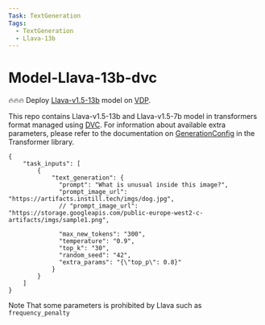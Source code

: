 ```yaml
---
Task: TextGeneration
Tags:
  - TextGeneration
  - Llava-13b
---
```


# Model-Llava-13b-dvc

🔥🔥🔥 Deploy [Llava-v1.5-13b](https://huggingface.co/liuhaotian/llava-v1.5-13b) model on [VDP](https://github.com/instill-ai/vdp).

This repo contains Llava-v1.5-13b and Llava-v1.5-7b model in transformers format managed using [DVC](https://dvc.org/). For information about available extra parameters, please refer to the documentation on [GenerationConfig](https://huggingface.co/docs/transformers/main_classes/text_generation#transformers.GenerationConfig) in the Transformer library.

```
{
    "task_inputs": [
        {
            "text_generation": {
              "prompt": "What is unusual inside this image?",
              "prompt_image_url": "https://artifacts.instill.tech/imgs/dog.jpg",
              // "prompt_image_url": "https://storage.googleapis.com/public-europe-west2-c-artifacts/imgs/sample1.png",
                
              "max_new_tokens": "300",
              "temperature": "0.9",
              "top_k": "30",
              "random_seed": "42",
              "extra_params": "{\"top_p\": 0.8}" 
            }
        }
    ]
}
```

Note That some parameters is prohibited by Llava such as `frequency_penalty`
